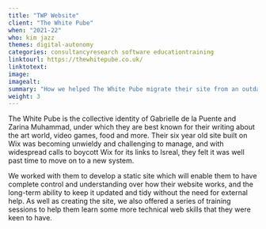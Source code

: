 ```yaml
---
title: "TWP Website"
client: "The White Pube"
when: "2021-22"
who: kim jazz
themes: digital-autonomy
categories: consultancyresearch software educationtraining
linktourl: https://thewhitepube.co.uk/
linktotext:
image:
imagealt:
summary: "How we helped The White Pube migrate their site from an outdated and user-unfriendly Wix template to a custom static site."
weight: 3
---
```


The White Pube is the collective identity of Gabrielle de la Puente and Zarina Muhammad, under which they are best known for their writing about the art world, video games, food and more. Their six year old site built on Wix was becoming unwieldy and challenging to manage, and with widespread calls to boycott Wix for its links to Isreal, they felt it was well past time to move on to a new system.

We worked with them to develop a static site which will enable them to have complete control and understanding over how their website works, and the long-term ability to keep it updated and tidy without the need for external help. As well as creating the site, we also offered a series of training sessions to help them learn some more technical web skills that they were keen to have.
